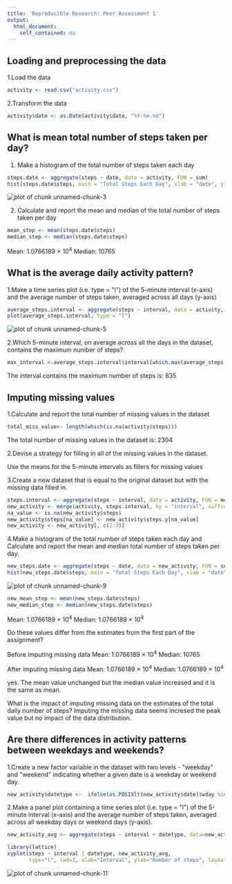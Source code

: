 ```yaml
---
title: 'Reproducible Research: Peer Assessment 1'
output:
  html_document:
    self_contained: no
---
```


## Loading and preprocessing the data

1.Load the data 

```r
activity <- read.csv("activity.csv")
```

2.Transform the data 

```r
activity$date <- as.Date(activity$date, "%Y-%m-%d")
```

## What is mean total number of steps taken per day?


1. Make a histogram of the total number of steps taken each day

```r
steps.date <- aggregate(steps ~ date, data = activity, FUN = sum)
hist(steps.date$steps, main = "Total Steps Each Day", xlab = "date", ylab = "steps", col="blue")
```

![plot of chunk unnamed-chunk-3](figure/unnamed-chunk-3-1.png) 

2. Calculate and report the mean and median of the total number of steps taken per day

```r
mean_step <- mean(steps.date$steps)
median_step <- median(steps.date$steps)
```
Mean: 1.0766189 &times; 10<sup>4</sup>
Median: 10765

## What is the average daily activity pattern?

1.Make a time series plot (i.e. type = "l") of the 5-minute interval (x-axis) and the average number of steps taken, averaged across all days (y-axis)

```r
average_steps.interval <- aggregate(steps ~ interval, data = activity, FUN = mean)
plot(average_steps.interval, type = "l")
```

![plot of chunk unnamed-chunk-5](figure/unnamed-chunk-5-1.png) 

2.Which 5-minute interval, on average across all the days in the dataset, contains the maximum number of steps?

```r
max_interval <-average_steps.interval$interval[which.max(average_steps.interval$steps)]
```
The interval contains the maximum number of steps is: 835

## Imputing missing values

1.Calculate and report the total number of missing values in the dataset 


```r
total_miss_value<- length(which(is.na(activity$steps)))
```
The total number of missing values in the dataset is: 2304 

2.Devise a strategy for filling in all of the missing values in the dataset.
      
  Use the means for the 5-minute intervals as fillers for missing values

3.Create a new dataset that is equal to the original dataset but with the missing data filled in.

```r
steps.interval <- aggregate(steps ~ interval, data = activity, FUN = mean)
new_activity <- merge(activity, steps.interval, by = "interval", suffixes = c("", ".y"))
na_value <- is.na(new_activity$steps)
new_activity$steps[na_value] <- new_activity$steps.y[na_value]
new_activity <- new_activity[, c(1:3)]
```


4.Make a histogram of the total number of steps taken each day and Calculate and report the mean and median total number of steps taken per day.


```r
new_steps.date <- aggregate(steps ~ date, data = new_activity, FUN = sum)
hist(new_steps.date$steps, main = "Total Steps Each Day", xlab = "date", ylab = "steps", col="Red")
```

![plot of chunk unnamed-chunk-9](figure/unnamed-chunk-9-1.png) 

```r
new_mean_step <- mean(new_steps.date$steps)
new_median_step <- median(new_steps.date$steps)
```
Mean: 1.0766189 &times; 10<sup>4</sup>
Median: 1.0766189 &times; 10<sup>4</sup>

Do these values differ from the estimates from the first part of the assignment? 
  
  Before imputing missing data
  Mean: 1.0766189 &times; 10<sup>4</sup>
  Median: 10765

  After imputing missing data
  Mean: 1.0766189 &times; 10<sup>4</sup>
  Median: 1.0766189 &times; 10<sup>4</sup>
  
  yes.  The mean value unchanged but the median value increased and it is the same as mean.
  
What is the impact of imputing missing data on the estimates of the total daily number of steps?
  Imputing the missing data seems incresed the peak value but no impact of the data distribution.
  
## Are there differences in activity patterns between weekdays and weekends?

1.Create a new factor variable in the dataset with two levels - "weekday" and "weekend" indicating whether a given date is a weekday or weekend day.


```r
new_activity$datetype <-  ifelse(as.POSIXlt(new_activity$date)$wday %in% c(0,6), 'weekend', 'weekday')
```

2.Make a panel plot containing a time series plot (i.e. type = "l") of the 5-minute interval (x-axis) and the average number of steps taken, averaged across all weekday days or weekend days (y-axis).


```r
new_activity_avg <- aggregate(steps ~ interval + datetype, data=new_activity, mean)

library(lattice)
xyplot(steps ~ interval | datetype, new_activity_avg, 
       type="l", lwd=1, xlab="Interval", ylab="Number of steps", layout=c(1,2))
```

![plot of chunk unnamed-chunk-11](figure/unnamed-chunk-11-1.png) 
